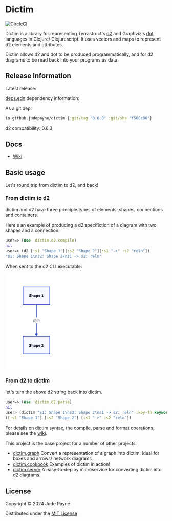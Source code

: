 # Dictim

[![CircleCI](https://dl.circleci.com/status-badge/img/gh/judepayne/dictim/tree/main.svg?style=svg)](https://dl.circleci.com/status-badge/redirect/gh/judepayne/dictim/tree/main)

Dictim is a library for representing Terrastruct's [d2](https://github.com/terrastruct/d2) and Graphviz's [dot](https://graphviz.org/doc/info/lang.html) languages in Clojure/ Clojurescript. It uses vectors and maps to represent d2 elements and attributes.

Dictim allows d2 and dot to be produced programmatically, and for d2 diagrams to be read back into your programs as data.

## Release Information

Latest release:

[deps.edn](https://clojure.org/reference/deps_and_cli) dependency information:

As a git dep:

```clojure
io.github.judepayne/dictim {:git/tag "0.6.0" :git/sha "f508c06"}
``` 

d2 compatibility: 0.6.3


## Docs

* [Wiki](https://github.com/judepayne/dictim/wiki)


## Basic usage

Let's round trip from dictim to d2, and back!

### From dictim to d2

dictim and d2 have three principle types of elements: shapes, connections and containers.

Here's an example of producing a d2 specifiction of a diagram with two shapes and a connection:

```clojure
user=> (use 'dictim.d2.compile)
nil
user=> (d2 [:s1 "Shape 1"][:s2 "Shape 2"][:s1 "->" :s2 "reln"])
"s1: Shape 1\ns2: Shape 2\ns1 -> s2: reln"

```

When sent to the d2 CLI executable:

<img src="img/ex1.png" width="200">

### From d2 to dictim

let's turn the above d2 string back into dictim.

```clojure
user=> (use 'dictim.d2.parse)
nil
user> (dictim "s1: Shape 1\ns2: Shape 2\ns1 -> s2: reln" :key-fn keyword)
([:s1 "Shape 1"] [:s2 "Shape 2"] [:s1 "->" :s2 "reln"])

```

For details on dictim syntax, the compile, parse and format operations, please see the [wiki](https://github.com/judepayne/dictim/wiki).


This project is the base project for a number of other projects:

- [dictim.graph](https://github.com/judepayne/dictim.graph) Convert a representation of a graph into dictim: ideal for boxes and arrows/ network diagrams
- [dictim.cookbook](https://github.com/judepayne/dictim.cookbook) Examples of dictim in action!
- [dictim.server](https://github.com/judepayne/dictim.server) A easy-to-deploy microservice for converting dictim into d2 diagrams.


## License

Copyright © 2024 Jude Payne

Distributed under the [MIT License](http://opensource.org/licenses/MIT)
